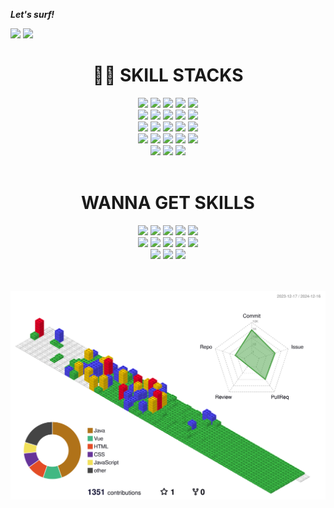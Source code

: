  **_Let's surf!_**

<div>
<img src="https://github-readme-stats.vercel.app/api/top-langs/?username=letsplaycoding&layout=donut&show_icons=true&theme=material-palenight&hide_border=true&bg_color=20232a&icon_color=571093&text_color=fff&title_color=58A6FF&count_private=true&exclude_repo=Face-Transfer-Application" width=38% />

<img src="https://github-readme-stats.vercel.app/api?username=letsplaycoding&show_icons=true&theme=material-palenight&hide_border=true&bg_color=20232a&icon_color=58A6FF&text_color=fff&title_color=58A6FF&count_private=true" width=56% />
</div>

<div align=center><h1> 🏄‍♂️ SKILL STACKS</h1></div>
<div align=center>
  <img src="https://skillicons.dev/icons?i=java" width="48">
  <img src="https://skillicons.dev/icons?i=html" width="48"> 
  <img src="https://skillicons.dev/icons?i=css" width="48"> 
  <img src="https://skillicons.dev/icons?i=js" width="48"> 
  <img src="https://skillicons.dev/icons?i=jquery" width="48">
<br>
  <img src="https://skillicons.dev/icons?i=mysql" width="48">  
  <img src="https://skillicons.dev/icons?i=vue" width="48"> 
  <img src="https://skillicons.dev/icons?i=nodejs" width="48">
  <img src="https://skillicons.dev/icons?i=spring" width="48"> 
  <img src="https://skillicons.dev/icons?i=bootstrap" width="48">
<br>
  <img src="https://skillicons.dev/icons?i=linux" width="48"> 
  <img src="https://skillicons.dev/icons?i=git" width="48">
  <img src="https://skillicons.dev/icons?i=github" width="48">
  <img src="https://skillicons.dev/icons?i=discord" width="48">
  <img src="https://skillicons.dev/icons?i=bots" width="48">
<br>
  <img src="https://skillicons.dev/icons?i=eclipse" width="48">
  <img src="https://skillicons.dev/icons?i=figma" width="48">
  <img src="https://skillicons.dev/icons?i=idea" width="48">
  <img src="https://skillicons.dev/icons?i=notion" width="48">
  <img src="https://skillicons.dev/icons?i=vscode" width="48">
<br>
<img src="https://a11ybadges.com/badge?logo=oracle">
<img src="https://a11ybadges.com/badge?logo=mariadb">
<img src="https://a11ybadges.com/badge?logo=apachetomcat">
</div>

<br>

<div align=center><h1> WANNA GET SKILLS </h1></div>
<div align=center>
  <img src="https://skillicons.dev/icons?i=docker" width="48">
  <img src="https://skillicons.dev/icons?i=aiscript" width="48">
  <img src="https://skillicons.dev/icons?i=aws" width="48">
  <img src="https://skillicons.dev/icons?i=c" width="48">
  <img src="https://skillicons.dev/icons?i=ai" width="48">
<br>
  <img src="https://skillicons.dev/icons?i=githubactions" width="48">
  <img src="https://skillicons.dev/icons?i=grafana" width="48">
  <img src="https://skillicons.dev/icons?i=gcp" width="48">
  <img src="https://skillicons.dev/icons?i=mongodb" width="48">
  <img src="https://skillicons.dev/icons?i=nginx" width="48">
<br>
  <img src="https://skillicons.dev/icons?i=react" width="48">
  <img src="https://skillicons.dev/icons?i=unity" width="48">
  <img src="https://skillicons.dev/icons?i=unreal" width="48">
</div>

<br>
<br>

![](./profile-3d-contrib/profile-gitblock.svg)
